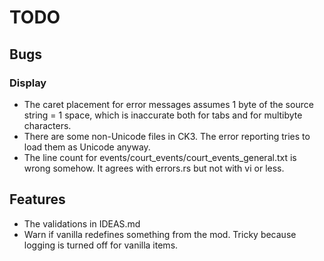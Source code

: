 # TODO

## Bugs

### Display

* The caret placement for error messages assumes 1 byte of the source string = 1 space, which is inaccurate both for tabs and for multibyte characters.
* There are some non-Unicode files in CK3. The error reporting tries to load them as Unicode anyway.
* The line count for events/court_events/court_events_general.txt is wrong somehow. It agrees with errors.rs but not with vi or less.

## Features

* The validations in IDEAS.md
* Warn if vanilla redefines something from the mod. Tricky because logging is turned off for vanilla items.
